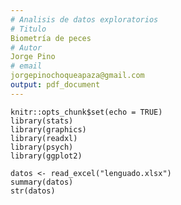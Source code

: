 ```yaml
---
# Analisis de datos exploratorios
# Titulo
Biometría de peces
# Autor
Jorge Pino
# email
jorgepinochoqueapaza@gmail.com
output: pdf_document
---
```


```{r setup, include=FALSE}
knitr::opts_chunk$set(echo = TRUE)
library(stats)
library(graphics)
library(readxl)
library(psych)
library(ggplot2)
```
```{r}
datos <- read_excel("lenguado.xlsx")
summary(datos)
str(datos)


